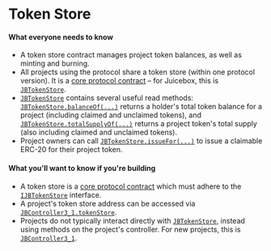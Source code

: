 # Token Store

#### What everyone needs to know

- A token store contract manages project token balances, as well as minting and burning.
- All projects using the protocol share a token store (within one protocol version). It is a [core protocol contract](/docs/v4/deprecated/v3/learn/architecture/README.md) – for Juicebox, this is [`JBTokenStore`](/docs/v4/deprecated/v3/api/contracts/jbtokenstore/README.md).
- [`JBTokenStore`](/docs/v4/deprecated/v3/api/contracts/jbtokenstore/README.md) contains several useful read methods: [`JBTokenStore.balanceOf(...)`](/docs/v4/deprecated/v3/api/contracts/jbtokenstore/read/balanceof.md) returns a holder's total token balance for a project (including claimed and unclaimed tokens), and [`JBTokenStore.totalSupplyOf(...)`](/docs/v4/deprecated/v3/api/contracts/jbtokenstore/read/totalsupplyof.md) returns a project token's total supply (also including claimed and unclaimed tokens).
- Project owners can call [`JBTokenStore.issueFor(...)`](/docs/v4/deprecated/v3/api/contracts/jbtokenstore/write/issuefor.md) to issue a claimable ERC-20 for their project token.

#### What you'll want to know if you're building

- A token store is a [core protocol contract](/docs/v4/deprecated/v3/learn/architecture/README.md) which must adhere to the [`IJBTokenStore`](/docs/v4/deprecated/v3/api/interfaces/ijbtokenstore.md) interface.
- A project's token store address can be accessed via [`JBController3_1.tokenStore`](/docs/v4/deprecated/v3/api/contracts/or-controllers/jbcontroller3_1.md#tokenstore).
- Projects do not typically interact directly with [`JBTokenStore`](/docs/v4/deprecated/v3/api/contracts/jbtokenstore/README.md), instead using methods on the project's controller. For new projects, this is [`JBController3_1`](/docs/v4/deprecated/v3/api/contracts/or-controllers/jbcontroller3_1.md).
